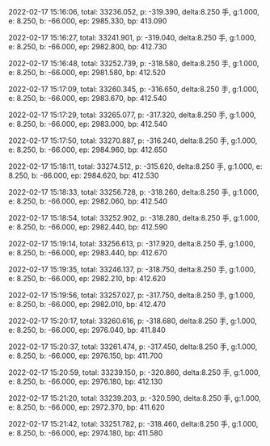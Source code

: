 2022-02-17 15:16:06, total: 33236.052, p: -319.390, delta:8.250 手, g:1.000, e: 8.250, b: -66.000, ep: 2985.330, bp: 413.090

2022-02-17 15:16:27, total: 33241.901, p: -319.040, delta:8.250 手, g:1.000, e: 8.250, b: -66.000, ep: 2982.800, bp: 412.730

2022-02-17 15:16:48, total: 33252.739, p: -318.580, delta:8.250 手, g:1.000, e: 8.250, b: -66.000, ep: 2981.580, bp: 412.520

2022-02-17 15:17:09, total: 33260.345, p: -316.650, delta:8.250 手, g:1.000, e: 8.250, b: -66.000, ep: 2983.670, bp: 412.540

2022-02-17 15:17:29, total: 33265.077, p: -317.320, delta:8.250 手, g:1.000, e: 8.250, b: -66.000, ep: 2983.000, bp: 412.540

2022-02-17 15:17:50, total: 33270.887, p: -316.240, delta:8.250 手, g:1.000, e: 8.250, b: -66.000, ep: 2984.960, bp: 412.650

2022-02-17 15:18:11, total: 33274.512, p: -315.620, delta:8.250 手, g:1.000, e: 8.250, b: -66.000, ep: 2984.620, bp: 412.530

2022-02-17 15:18:33, total: 33256.728, p: -318.260, delta:8.250 手, g:1.000, e: 8.250, b: -66.000, ep: 2982.060, bp: 412.540

2022-02-17 15:18:54, total: 33252.902, p: -318.280, delta:8.250 手, g:1.000, e: 8.250, b: -66.000, ep: 2982.440, bp: 412.590

2022-02-17 15:19:14, total: 33256.613, p: -317.920, delta:8.250 手, g:1.000, e: 8.250, b: -66.000, ep: 2983.440, bp: 412.670

2022-02-17 15:19:35, total: 33246.137, p: -318.750, delta:8.250 手, g:1.000, e: 8.250, b: -66.000, ep: 2982.210, bp: 412.620

2022-02-17 15:19:56, total: 33257.027, p: -317.750, delta:8.250 手, g:1.000, e: 8.250, b: -66.000, ep: 2982.010, bp: 412.470

2022-02-17 15:20:17, total: 33260.616, p: -318.680, delta:8.250 手, g:1.000, e: 8.250, b: -66.000, ep: 2976.040, bp: 411.840

2022-02-17 15:20:37, total: 33261.474, p: -317.450, delta:8.250 手, g:1.000, e: 8.250, b: -66.000, ep: 2976.150, bp: 411.700

2022-02-17 15:20:59, total: 33239.150, p: -320.860, delta:8.250 手, g:1.000, e: 8.250, b: -66.000, ep: 2976.180, bp: 412.130

2022-02-17 15:21:20, total: 33239.203, p: -320.590, delta:8.250 手, g:1.000, e: 8.250, b: -66.000, ep: 2972.370, bp: 411.620

2022-02-17 15:21:42, total: 33251.782, p: -318.460, delta:8.250 手, g:1.000, e: 8.250, b: -66.000, ep: 2974.180, bp: 411.580